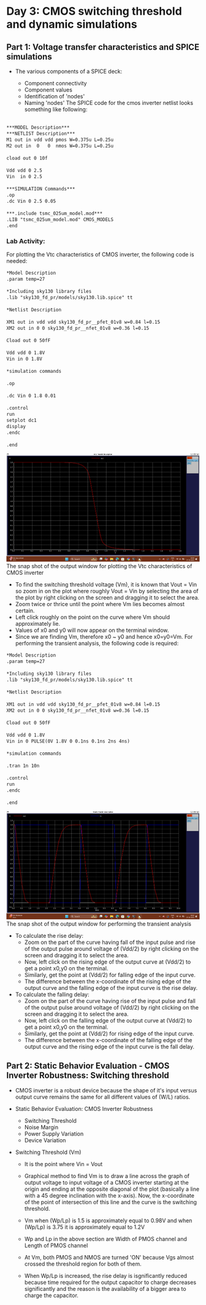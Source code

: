 # Day 3: CMOS switching threshold and dynamic simulations

## Part 1: Voltage transfer characteristics and SPICE simulations
-   The various components of a SPICE deck:
    
    -   Component connectivity
    -   Component values
    -   Identification of 'nodes'
    -   Naming 'nodes'
  The SPICE code for the cmos inverter netlist looks something like following:
```

***MODEL Description***
***NETLIST Description***
M1 out in vdd vdd pmos W=0.375u L=0.25u
M2 out in  0   0  nmos W=0.375u L=0.25u

cload out 0 10f

Vdd vdd 0 2.5
Vin  in 0 2.5

***SIMULATION Commands***
.op
.dc Vin 0 2.5 0.05

***.include tsmc_025um_model.mod***
.LIB "tsmc_025um_model.mod" CMOS_MODELS
.end
```

### Lab Activity:
For plotting the Vtc characteristics of CMOS inverter, the following code is needed:
```
*Model Description
.param temp=27

*Including sky130 library files
.lib "sky130_fd_pr/models/sky130.lib.spice" tt

*Netlist Description

XM1 out in vdd vdd sky130_fd_pr__pfet_01v8 w=0.84 l=0.15
XM2 out in 0 0 sky130_fd_pr__nfet_01v8 w=0.36 l=0.15

Cload out 0 50fF

Vdd vdd 0 1.8V
Vin in 0 1.8V

*simulation commands

.op

.dc Vin 0 1.8 0.01

.control
run
setplot dc1
display
.endc

.end
```
![photo](images/1.png)
The snap shot of the output window for plotting the Vtc characteristics of CMOS inverter

-   To find the switching threshold voltage (Vm), it is known that Vout = Vin so zoom in on the plot where roughly Vout = Vin by selecting the area of the plot by right clicking on the screen and dragging it to select the area.
-   Zoom twice or thrice until the point where Vm lies becomes almost certain.
-   Left click roughly on the point on the curve where Vm should approximately lie.
-   Values of x0 and y0 will now appear on the terminal window.
-   Since we are finding Vm, therefore x0 ~ y0 and hence x0=y0=Vm.
For performing the transient analysis, the following code is required:
```
*Model Description
.param temp=27

*Including sky130 library files
.lib "sky130_fd_pr/models/sky130.lib.spice" tt

*Netlist Description

XM1 out in vdd vdd sky130_fd_pr__pfet_01v8 w=0.84 l=0.15
XM2 out in 0 0 sky130_fd_pr__nfet_01v8 w=0.36 l=0.15

Cload out 0 50fF

Vdd vdd 0 1.8V
Vin in 0 PULSE(0V 1.8V 0 0.1ns 0.1ns 2ns 4ns)

*simulation commands

.tran 1n 10n

.control
run
.endc

.end
```
![photo](images/2.png)
The snap shot of the output window for performing the transient analysis

-   To calculate the rise delay:
    -   Zoom on the part of the curve having fall of the input pulse and rise of the output pulse around voltage of (Vdd/2) by right clicking on the screen and dragging it to select the area.
    -   Now, left click on the rising edge of the output curve at (Vdd/2) to get a point x0,y0 on the terminal.
    -   Similarly, get the point at (Vdd/2) for falling edge of the input curve.
    -   The difference between the x-coordinate of the rising edge of the output curve and the falling edge of the input curve is the rise delay.
-   To calculate the falling delay:
    -   Zoom on the part of the curve having rise of the input pulse and fall of the output pulse around voltage of (Vdd/2) by right clicking on the screen and dragging it to select the area.
    -   Now, left click on the falling edge of the output curve at (Vdd/2) to get a point x0,y0 on the terminal.
    -   Similarly, get the point at (Vdd/2) for rising edge of the input curve.
    -   The difference between the x-coordinate of the falling edge of the output curve and the rising edge of the input curve is the fall delay.
## Part 2: Static Behavior Evaluation - CMOS Inverter Robustness: Switching threshold
-   CMOS inverter is a robust device because the shape of it's input versus output curve remains the same for all different values of (W/L) ratios.
    
-   Static Behavior Evaluation: CMOS Inverter Robustness
    
    -   Switching Threshold
    -   Noise Margin
    -   Power Supply Variation
    -   Device Variation
-   Switching Threshold (Vm)
    
    -   It is the point where Vin = Vout
        
    -   Graphical method to find Vm is to draw a line across the graph of output voltage to input voltage of a CMOS inverter starting at the origin and ending at the opposite diagonal of the plot (basically a line with a 45 degree inclination with the x-axis). Now, the x-coordinate of the point of intersection of this line and the curve is the switching threshold.
        
    -   Vm when (Wp/Lp) is 1.5 is approximately equal to 0.98V and when (Wp/Lp) is 3.75 it is approximately equal to 1.2V
        
    -   Wp and Lp in the above section are Width of PMOS channel and Length of PMOS channel
        
    -   At Vm, both PMOS and NMOS are turned 'ON' because Vgs almost crossed the threshold region for both of them.
    -   When Wp/Lp is increased, the rise delay is isgnificantly reduced because time required for the output capacitor to charge decreases significantly and the reason is the availability of a bigger area to charge the capacitor.
